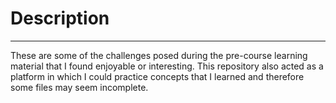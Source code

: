 # Description
-------------

These are some of the challenges posed during the pre-course learning material that I found enjoyable or interesting.
This repository also acted as a platform in which I could practice concepts that I learned and therefore some files may seem incomplete. 
